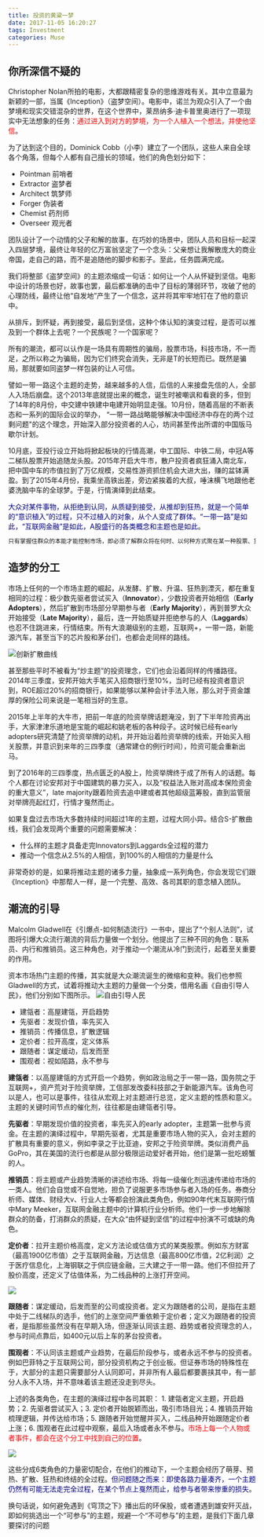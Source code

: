 ```yaml
---
title: 投资的黄粱一梦
date: 2017-11-05 16:20:27
tags: Investment
categories: Muse
---
```


##  你所深信不疑的
Christopher Nolan所拍的电影，大都跟精密复杂的思维游戏有关。其中立意最为新颖的一部，当属《Inception》（盗梦空间）。电影中，诺兰为观众引入了一个由梦境和现实交错混杂的世界，在这个世界中，莱昂纳多·迪卡普里奥进行了一项现实中无法想象的任务：<font color = red>通过进入到对方的梦境，为一个人植入一个想法，并使他坚信</font>。

为了达到这个目的，Dominick Cobb（小李）建立了一个团队，这些人来自全球各个角落，但每个人都有自己擅长的领域，他们的角色划分如下：

- Pointman 前哨者
- Extractor 盗梦者
- Architect 筑梦师
- Forger 伪装者
- Chemist 药剂师
- Overseer 观光者

团队设计了一个动情的父子和解的故事，在巧妙的场景中，团队人员和目标一起深入四层梦境，最终让年轻的亿万富翁坚定了一个念头：父亲想让我解散庞大的商业帝国，走自己的路，而不是追随他的脚步和影子。至此，任务圆满完成。

我们将整部《盗梦空间》的主题浓缩成一句话：如何让一个人从怀疑到坚信。电影中设计的场景也好，故事也罢，最后都准确的击中了目标的薄弱环节，攻破了他的心理防线，最终让他“自发地”产生了一个信念，这并将其牢牢地钉在了他的意识中。

从排斥，到怀疑，再到接受，最后到坚信，这种个体认知的演变过程，是否可以推及到一个群体上去呢？一个民族呢？一个国家呢？

所有的潮流，都可以认作是一场具有周期性的骗局，股票市场，科技市场，不一而足，之所以称之为骗局，因为它们终究会消失，无非是T的长短而已。既然是骗局，那就要如同盗梦一样包装的让人可信。

譬如一带一路这个主题的走势，越来越多的人信，后信的人来接盘先信的人，全部人入场后崩盘。这个2013年底就提出来的概念，诞生时被嘲讽和看衰的多，但到了14年的8月份，中交建中铁建中电建开始明显走强。10月份，随着高层的不断表态和一系列的国际会议的举办， “一带一路战略能够解决中国经济中存在的两个过剩问题"的这个理念，开始深入部分投资者的人心，坊间甚至传出所谓的中国版马歇尔计划。

10月底，亚投行设立开始将掀起板块的行情高潮，中工国际、中铁二局，中冠A等二梯队股票开始追随龙头股。2015年开启大牛市，散户投资者疯狂涌入南北车，把中国中车的市值拉到了万亿规模，交易性游资抓住机会大进大出，赚的盆钵满盈。到了2015年4月份，我乘坐高铁出差，旁边紧挨着的大叔，唾沫横飞地跟他老婆洗脑中车的全球梦。于是，行情演绎到此结束。

<font color = Navy>大众对某件事物，从拒绝到认同，从质疑到接受，从推却到狂热，就是一个简单的“意识植入”的过程，只不过植入的对象，从个人变成了群体。“一带一路”是如此，“互联网金融”是如此，A股盛行的各类概念和主题也是如此</font>。

```bash
只有掌握住群众的本能才能控制市场，即必须了解群众将在何时、以何种方式聚在某一种股票、货币或商品周围，投资者才有成功的可能。
```

##  造梦的分工

市场上任何的一个市场主题的崛起，从发酵、扩散、升温、狂热到湮灭，都在重复相同的过程：极少数先驱者尝试买入（**Innovator**），少数投资者开始相信（**Early Adopters**），然后扩散到市场部分早期参与者（**Early Majority**），再到普罗大众开始接受（**Late Majority**），最后，连一开始质疑并拒绝参与的人（**Laggards**）也忍不住跳进来，行情结束。所有大浪潮级别的主题，互联网+，一带一路，新能源汽车，甚至当下的芯片股和茅台们，也都会走同样的路线。

![创新扩散曲线](https://raw.githubusercontent.com/Hunglish/Blog-Photos/master/picture/20171105invest01.jpg)

甚至那些平时不被看为“炒主题”的投资理念，它们也会沿着同样的传播路径。2014年三季度，安邦开始大手笔买入招商银行至10%，当时已经有投资者意识到，ROE超过20%的招商银行，如果能够以某种会计手法入账，那么对于资金雄厚的保险公司来说是一笔相当好的生意。

2015年上半年的大牛市，把前一年底的险资举牌话题淹没，到了下半年险资再出手，大家津津乐道地是宝能的崛起和姚老板的各种段子。这时候已经有early adopters研究清楚了险资举牌的动机，并开始沿着险资举牌的线索，开始买入相关股票，并意识到来年的三四季度（通常建仓的例行时间），险资可能会重新出马。

到了2016年的三四季度，热点匮乏的A股上，险资举牌终于成了所有人的话题。每个人都在讨论安邦对于中国建筑的暴力买入，以及“权益法入账对高成本保险资金的重大意义”，late majority跟着险资去追中建或者其他超级蓝筹股，直到监管层对举牌亮起红灯，行情才戛然而止。

如果复盘过去市场大多数持续时间超过1年的主题，过程大同小异。结合S-扩散曲线，我们会发现两个重要的问题需要解决：

- 什么样的主题才具备走完Innovators到Laggards全过程的潜力 
- 推动一个信念从2.5%的人相信，到100%的人相信的力量是什么

非常奇妙的是，如果将推动主题的诸多力量，抽象成一系列角色，你会发现它们跟《Inception》中那帮人一样，是一个完整、高效、各司其职的意念植入团队。

##  潮流的引导

Malcolm Gladwell在《引爆点-如何制造流行》一书中，提出了“个别人法则”，试图将引爆大众流行潮流的背后力量做一个划分。他提出了三种不同的角色：联系员、内行和推销员。这三种角色，对于推动一个潮流从冷门到流行，起着至关重要的作用。

资本市场热门主题的传播，其实就是大众潮流诞生的微缩和变种。我们也参照Gladwell的方式，试着将推动大主题的力量做一个分类，借用名画《自由引导人民》，他们分别如下图所示。
![自由引导人民](https://raw.githubusercontent.com/Hunglish/Blog-Photos/master/picture/20171105invest02.jpg)

- 建瓴者：高屋建瓴，开启趋势 
- 先驱者：发现价值，率先买入
- 推销员：传播信息，扩散逻辑
- 定价者：拉开高度，定义体系
- 跟随者：谋定缓动，后发而至
- 围观者：视如陌路，永不参与

**建瓴者**：以高屋建瓴的方式开启一个趋势，例如政治局之于一带一路，国务院之于互联网+，资产荒对于险资举牌，工信部发改委科技部之于新能源汽车。该角色可以是人，也可以是事件，往往从宏观上对主题进行总览，定义主题的性质和意义。主题的关键时间节点的催化剂，往往都是由建瓴者引导。

**先驱者**：早期发现价值的投资者，率先买入的early adopter，主题第一批参与资金。在主题的演绎过程中，早期先驱者，尤其是重要市场人物的买入，会对主题的扩散具有重要的意义，例如李录之于比亚迪，安邦之于险资举牌。类似消费产品GoPro，其在美国的流行也都是从部分极限运动爱好者开始，他们是第一批吃螃蟹的人。

**推销员**：将主题或产业趋势清晰的讲述给市场、将每一级催化剂迅速传递给市场的一类人。他们会自觉或不自觉地，担负了说服更多市场参与者入场的任务。券商分析师、媒体、财经大v、行业人士等都会扮演此类角色，例如90年代末互联网行情中Mary Meeker，互联网金融主题中的计算机行业分析师。他们一步一步地解除群众的防备，打消群众的质疑，在大众“由怀疑到坚信”的过程中扮演不可或缺的角色。

**定价者**：拉开主题价格高度，定义方法论或估值方式的某类股票。例如东方财富（最高1900亿市值）之于互联网金融，万达信息（最高800亿市值，2亿利润）之于医疗信息化，上海钢联之于供应链金融，三大建之于一带一路。他们不但拉开了股价高度，还定义了估值体系，为二线品种的上涨打开空间。

![](https://raw.githubusercontent.com/Hunglish/Blog-Photos/master/picture/20171105invest03.jpg)

**跟随者**：谋定缓动，后发而至的公司或投资者。定义为跟随者的公司，是指在主题中处于二线梯队的选手，他们的上涨空间严重依赖于定价者；定义为跟随者的投资者，是指那些虽然没有在早期入场，但逐渐认同该主题、趋势或者投资理念的人，参与时间点靠后，如400元以后上车的茅台投资者。

**围观者**：不认同该主题或产业趋势，在最后阶段参与，或者永远不参与的投资者。例如巴菲特之于互联网公司，部分投资机构之于创业板。但证券市场的特殊性在于，大部分的主题只需要部分人认同即可，并非所有人最后都要裹挟其中，有一部分人永不入场，并不意味着该主题还没走到尽头。

上述的各类角色，在主题的演绎过程中各司其职： 1. 建瓴者定义主题，开启趋势；2. 先驱者尝试买入；3. 定价者开始脱颖而出，吸引市场目光；4. 推销员开始梳理逻辑，并传达给市场；5. 跟随者开始觉醒并买入，二线品种开始跟随定价者上涨；6. 围观者在此过程中观察，最后入场或者永不参与。<font color=red>市场上每一个人物或者事件，都会在这个分工中找到自己的位置</font>。

![](https://raw.githubusercontent.com/Hunglish/Blog-Photos/master/picture/20171105invest04.jpg)

这些分成6类角色的力量密切配合，在他们的推动下，一个主题会经历了萌芽、预热、扩散、狂热和终结的全过程。<font color=navy>但问题随之而来：即使各路力量凑齐，一个主题仍然有可能无法走完全过程，在某个节点上戛然而止，给参与者带来惨重的损失</font>。

换句话说，如何避免遇到《穹顶之下》播出后的环保股，或者遭遇到雄安歼灭战，即如何挑选出一个“可参与”的主题，规避一个“不可参与”的主题，是我们下面几章要探讨的问题
